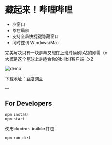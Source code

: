 # 藏起来！哔哩哔哩

+ 小窗口
+ 总在最前
+ 支持全局快捷键隐藏窗口
+ 同时兹词 Windows/Mac

完美解决只有一块屏幕又想在上班时候刷b站的刚需（x   
大概是这个星球上最适合你的bilibili客户端（x2

![demo](https://github.com/chitosai/bilimini/blob/master/images/demo.gif)

下载地址：[百度网盘](https://pan.baidu.com/s/1jIHnRk6)

--

## For Developers

```
npm install   
npm start
```

使用electron-builder打包：

```
npm run dist
```